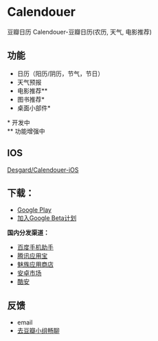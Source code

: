 # Calendouer
豆瓣日历
Calendouer-豆瓣日历(农历, 天气, 电影推荐)

## 功能
- 日历（阳历/阴历，节气，节日）
- 天气预报
- 电影推荐**
- 图书推荐*
- 桌面小部件*

\* 开发中  
\** 功能增强中

## IOS
[Desgard/Calendouer-iOS](https://github.com/Desgard/Calendouer-iOS)

## 下载：
- [Google Play](https://play.google.com/store/apps/details?id=cn.sealiu.calendouer)
- [加入Google Beta计划](https://play.google.com/apps/testing/cn.sealiu.calendouer )

**国内分发渠道：**  
- [百度手机助手](http://shouji.baidu.com/software/11361552.html)
- [腾讯应用宝](http://sj.qq.com/myapp/detail.htm?apkName=cn.sealiu.calendouer)
- [魅族应用商店](http://app.flyme.cn/apps/public/detail?package_name=cn.sealiu.calendouer)
- [安卓市场](http://apk.hiapk.com/appinfo/cn.sealiu.calendouer)
- [酷安](http://www.coolapk.com/apk/cn.sealiu.calendouer)


## 反馈
- email
- [去豆瓣小组畅聊](https://www.douban.com/group/calendouer)
